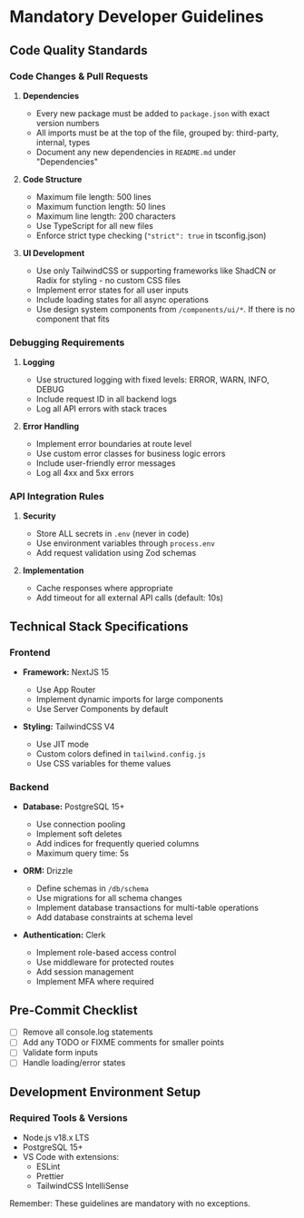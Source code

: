 # Mandatory Developer Guidelines

## Code Quality Standards

### Code Changes & Pull Requests
1. **Dependencies**
   - Every new package must be added to `package.json` with exact version numbers
   - All imports must be at the top of the file, grouped by: third-party, internal, types
   - Document any new dependencies in `README.md` under "Dependencies"

2. **Code Structure**
   - Maximum file length: 500 lines
   - Maximum function length: 50 lines
   - Maximum line length: 200 characters
   - Use TypeScript for all new files
   - Enforce strict type checking (`"strict": true` in tsconfig.json)

3. **UI Development**
   - Use only TailwindCSS or supporting frameworks like ShadCN or Radix for styling - no custom CSS files
   - Implement error states for all user inputs
   - Include loading states for all async operations
   - Use design system components from `/components/ui/*`. If there is no component that fits

### Debugging Requirements
1. **Logging**
   - Use structured logging with fixed levels: ERROR, WARN, INFO, DEBUG
   - Include request ID in all backend logs
   - Log all API errors with stack traces

2. **Error Handling**
   - Implement error boundaries at route level
   - Use custom error classes for business logic errors
   - Include user-friendly error messages
   - Log all 4xx and 5xx errors

### API Integration Rules
1. **Security**
   - Store ALL secrets in `.env` (never in code)
   - Use environment variables through `process.env`
   - Add request validation using Zod schemas

2. **Implementation**
   - Cache responses where appropriate
   - Add timeout for all external API calls (default: 10s)

## Technical Stack Specifications

### Frontend
- **Framework:** NextJS 15
  - Use App Router
  - Implement dynamic imports for large components
  - Use Server Components by default

- **Styling:** TailwindCSS V4
  - Use JIT mode
  - Custom colors defined in `tailwind.config.js`
  - Use CSS variables for theme values

### Backend
- **Database:** PostgreSQL 15+
  - Use connection pooling
  - Implement soft deletes
  - Add indices for frequently queried columns
  - Maximum query time: 5s

- **ORM:** Drizzle
  - Define schemas in `/db/schema`
  - Use migrations for all schema changes
  - Implement database transactions for multi-table operations
  - Add database constraints at schema level

- **Authentication:** Clerk
  - Implement role-based access control
  - Use middleware for protected routes
  - Add session management
  - Implement MFA where required

## Pre-Commit Checklist

- [ ] Remove all console.log statements
- [ ] Add any TODO or FIXME comments for smaller points
- [ ] Validate form inputs
- [ ] Handle loading/error states

## Development Environment Setup

### Required Tools & Versions
- Node.js v18.x LTS
- PostgreSQL 15+
- VS Code with extensions:
  - ESLint
  - Prettier
  - TailwindCSS IntelliSense

Remember: These guidelines are mandatory with no exceptions.
